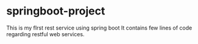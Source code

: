 # springboot-project
This is my fIrst rest service using spring boot 
It contains few lines of code regarding restful web services.
